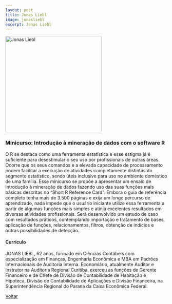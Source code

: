 ```yaml
---
layout: post
title: Jonas Liebl
image: jonasliebl
excerpt: Jonas Liebl
---
```


<p><img src="{{ site.baseurl }}/convidados/{{ page.image }}.jpg" alt="Jonas Liebl" height="300" width="300"/></p>


### Minicurso: Introdução à mineração de dados com o software R

O R se destaca como uma ferramenta estatística e esse estigma já é suficiente para desestimular o seu uso por profissionais de outras áreas. Ocorre que os seus comandos e a elevada capacidade de processamento podem facilitar a execução de atividades completamente distintas do segmento estatístico, sendo úteis inclusive para uso no ambiente doméstico de uma família. Esse minicurso se propõe a apresentar um ensaio de introdução à mineração de dados fazendo uso das suas funções mais básicas descritas no “Short R Reference Card”. Embora o guia de referência completo tenha mais de 3.500 páginas e exija um longo percurso de aprendizado, nada impede que o usuário iniciante utilize essa ferramenta a partir de algumas funções mais simples e atinja excelentes resultados em diversas atividades profissionais. Será desenvolvido um estudo de caso com resultados práticos, contemplando importação e tratamento de bases, aplicação de funções, relacionamentos, filtros, obtenção de indícios e outras possibilidades de detecção.

#### Currículo

JONAS LIEBL, 62 anos, formado em Ciências Contábeis com especialização em Finanças, Engenharia Econômica e MBA em Padrões Internacionais de Auditoria Interna. Economiário, atualmente Auditor e Instrutor na Auditoria Regional Curitiba, exerceu as funções de Gerente Financeiro e de Chefe de Divisão de Contabilidade de Habitação e Hipoteca, Divisão de Contabilidade de Aplicações e Divisão Financeira, na Superintendência Regional do Paraná da Caixa Econômica Federal.

<a href="{{ site.baseurl }}/index.html">Voltar</a>
